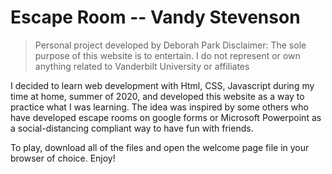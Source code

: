 # Escape Room -- Vandy Stevenson

> Personal project developed by Deborah Park
> Disclaimer: The sole purpose of this website is to entertain. I do not represent or own anything related to Vanderbilt University or affiliates

I decided to learn web development with Html, CSS, Javascript during my time at home, summer of 2020, and developed this website as a way to practice what I was learning. The idea was inspired by some others who have developed escape rooms on google forms or Microsoft Powerpoint as a social-distancing compliant way to have fun with friends.

To play, download all of the files and open the welcome page file in your browser of choice. Enjoy!
